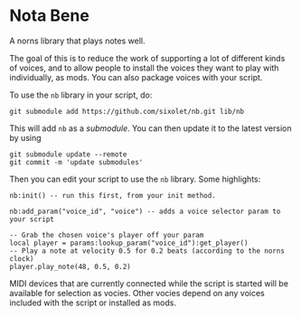 # Nota Bene

A norns library that plays notes well. 

The goal of this is to reduce the work of supporting a lot of different kinds of voices, and to allow people to install the voices they want to play with individually, as mods. You can also package voices with your script. 


To use the `nb` library in your script, do:
```
git submodule add https://github.com/sixolet/nb.git lib/nb
```

This will add `nb` as a *submodule*. You can then update it to the latest version by using

```
git submodule update --remote
git commit -m 'update submodules'
```

Then you can edit your script to use the `nb` library. Some highlights:

```
nb:init() -- run this first, from your init method.
```

```
nb:add_param("voice_id", "voice") -- adds a voice selector param to your script
```

```
-- Grab the chosen voice's player off your param
local player = params:lookup_param("voice_id"):get_player()
-- Play a note at velocity 0.5 for 0.2 beats (according to the norns clock)
player.play_note(48, 0.5, 0.2) 
```

MIDI devices that are currently connected while the script is started will be available for selection as vocies. Other vocies depend on any voices included with the script or installed as mods.
